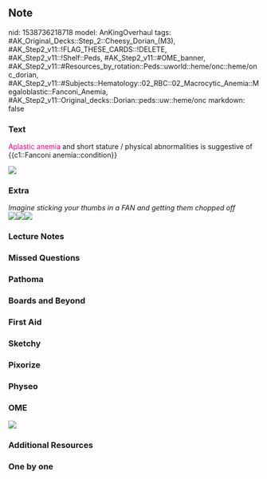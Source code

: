 ## Note
nid: 1538736218718
model: AnKingOverhaul
tags: #AK_Original_Decks::Step_2::Cheesy_Dorian_(M3), #AK_Step2_v11::!FLAG_THESE_CARDS::!DELETE, #AK_Step2_v11::!Shelf::Peds, #AK_Step2_v11::#OME_banner, #AK_Step2_v11::#Resources_by_rotation::Peds::uworld::heme/onc::heme/onc_dorian, #AK_Step2_v11::#Subjects::Hematology::02_RBC::02_Macrocytic_Anemia::Megaloblastic::Fanconi_Anemia, #AK_Step2_v11::Original_decks::Dorian::peds::uw::heme/onc
markdown: false

### Text
<font color="#FC0280">Aplastic anemia</font> and short stature /
physical abnormalities is suggestive of {{c1::Fanconi
anemia::condition}}
<div><img src="44287tn.jpg"></div>

### Extra
<div>
  <i>Imagine sticking your thumbs in a FAN and getting them chopped
  off</i>
</div><img src="paste-2425011549765633.jpg"><img src=
"paste-2426132536229889.jpg"><img src="normocyticanemia.PNG">

### Lecture Notes


### Missed Questions


### Pathoma


### Boards and Beyond


### First Aid


### Sketchy


### Pixorize


### Physeo


### OME
<div class="ome-widget">
  <a href="https://onlinemeded.org?ref=anki"><img src=
  "_OME_AnkiFlashcards_General_3.png"></a>
</div>

### Additional Resources


### One by one


